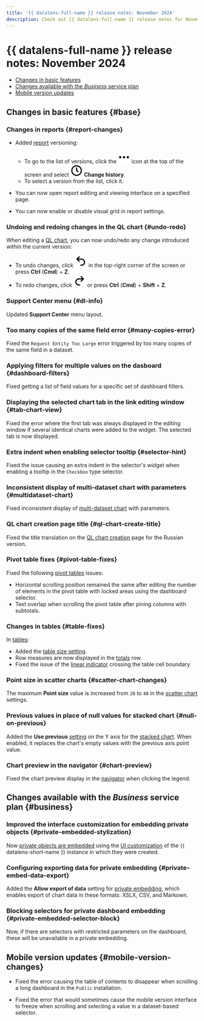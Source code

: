```yaml
---
title: '{{ datalens-full-name }} release notes: November 2024'
description: Check out {{ datalens-full-name }} release notes for November 2024.
---
```


# {{ datalens-full-name }} release notes: November 2024


* [Changes in basic features](#base)
* [Changes available with the _Business_ service plan](#business)
* [Mobile version updates](#mobile-version-changes)

## Changes in basic features {#base}



### Changes in reports {#report-changes}

* Added [report](../reports/index.md) versioning:

  * To go to the list of versions, click the ![image](../../_assets/console-icons/ellipsis.svg) icon at the top of the screen and select ![image](../../_assets/console-icons/clock.svg) **Change history**.
  * To select a version from the list, click it.

* You can now open report editing and viewing interface on a specified page.
* You can now enable or disable visual grid in report settings.

### Undoing and redoing changes in the QL chart {#undo-redo}

When editing a [QL chart](../concepts/chart/ql-charts.md), you can now undo/redo any change introduced within the current version:

* To undo changes, click ![image](../../_assets/console-icons/arrow-uturn-ccw-left.svg) in the top-right corner of the screen or press **Ctrl** (**Cmd**) + **Z**.
* To redo changes, click ![image](../../_assets/console-icons/arrow-uturn-cw-right.svg) or press **Ctrl** (**Cmd**) + **Shift** + **Z**.



### Support Center menu {#dl-info}

Updated **Support Center** menu layout.


### Too many copies of the same field error {#many-copies-error}

Fixed the `Request Entity Too Large` error triggered by too many copies of the same field in a dataset.

### Applying filters for multiple values on the dasboard {#dashboard-filters}

Fixed getting a list of field values for a specific set of dashboard filters.

### Displaying the selected chart tab in the link editing window {#tab-chart-view}

Fixed the error where the first tab was always displayed in the editing window if several identical charts were added to the widget. The selected tab is now displayed.

### Extra indent when enabling selector tooltip {#selector-hint}

Fixed the issue causing an extra indent in the selector's widget when enabling a tooltip in the `Checkbox` type selector.

### Inconsistent display of multi-dataset chart with parameters {#multidataset-chart}

Fixed inconsistent display of [multi-dataset chart](../concepts/chart/multidataset-chart.md) with parameters.

### QL chart creation page title {#ql-chart-create-title}

Fixed the title translation on the [QL chart creation](../operations/chart/create-sql-chart.md#main-page) page for the Russian version.

### Pivot table fixes {#pivot-table-fixes}

Fixed the following [pivot tables](../visualization-ref/pivot-table-chart.md) issues:

* Horizontal scrolling position remained the same after editing the number of elements in the pivot table with locked areas using the dashboard selector.
* Text overlap when scrolling the pivot table after pining columns with subtotals.

### Changes in tables {#table-fixes}

In [tables](../visualization-ref/table-chart.md):

* Added the [table size setting](../visualization-ref/table-chart.md#table-size-settings).
* Row measures are now displayed in the [totals](../visualization-ref/table-chart.md#add-totals) row.
* Fixed the issue of the [linear indicator](../visualization-ref/table-chart.md#add-linear-indicator) crossing the table cell boundary.

### Point size in scatter charts {#scatter-chart-changes}

The maximum **Point size** value is increased from `20` to `40` in the [scatter chart](../visualization-ref/scatter-chart.md) settings.

### Previous values in place of null values for stacked chart {#null-on-previous} 

Added the **Use previous** [setting](../concepts/chart/settings.md#section-settings) on the Y axis for the [stacked chart](../visualization-ref/area-chart.md). When enabled, it replaces the chart's empty values with the previous axis point value.

### Chart preview in the navigator {#chart-preview}

Fixed the chart preview display in the [navigator](../operations/chart/config-chart-navigator.md) when clicking the legend.


## Changes available with the _Business_ service plan {#business}

### Improved the interface customization for embedding private objects {#private-embedded-stylization}

Now [private objects are embedded](../security/private-embedded-objects.md) using the [UI customization](../settings/ui-customization.md) of the {{ datalens-short-name }} instance in which they were created.

### Configuring exporting data for private embedding {#private-embed-data-export}

Added the **Allow export of data** setting for [private embedding](../security/private-embedded-objects.md#how-to-private-embed), which enables export of chart data in these formats: XSLX, CSV, and Markown.

### Blocking selectors for private dashboard embedding {#private-embedded-selector-block}

Now, if there are selectors with restricted parameters on the dashboard, these will be unavailable in a private embedding.


## Mobile version updates {#mobile-version-changes}


* Fixed the error causing the table of contents to disappear when scrolling a long dashboard in the `Public` installation.

* Fixed the error that would sometimes cause the mobile version interface to freeze when scrolling and selecting a value in a dataset-based selector.


